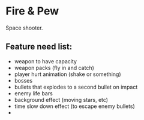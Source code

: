 # Fire & Pew

Space shooter.

## Feature need list:

- weapon to have capacity
- weapon packs (fly in and catch)
- player hurt animation (shake or something)
- bosses
- bullets that explodes to a second bullet on impact
- enemy life bars
- background effect (moving stars, etc)
- time slow down effect (to escape enemy bullets)
- 
